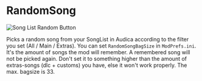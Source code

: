 # RandomSong
![Song List Random Button](https://i.imgur.com/9D1rQgN.png)

Picks a random song from your SongList in Audica according to the filter you set (All / Main / Extras).
You can set `RandomSongBagSize` in `ModPrefs.ini`. It's the amount of songs the mod will remember. A remembered song will not be picked again.
Don't set it to something higher than the amount of extras-songs (dlc + customs) you have, else it won't work properly. The max. bagsize is 33.
